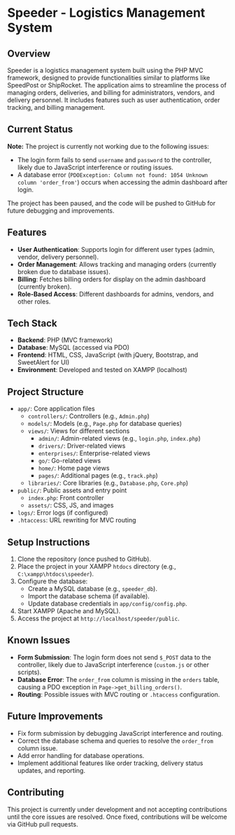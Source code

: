 # Speeder - Logistics Management System

## Overview
Speeder is a logistics management system built using the PHP MVC framework, designed to provide functionalities similar to platforms like SpeedPost or ShipRocket. The application aims to streamline the process of managing orders, deliveries, and billing for administrators, vendors, and delivery personnel. It includes features such as user authentication, order tracking, and billing management.

## Current Status
**Note:** The project is currently not working due to the following issues:
- The login form fails to send `username` and `password` to the controller, likely due to JavaScript interference or routing issues.
- A database error (`PDOException: Column not found: 1054 Unknown column 'order_from'`) occurs when accessing the admin dashboard after login.

The project has been paused, and the code will be pushed to GitHub for future debugging and improvements.

## Features
- **User Authentication**: Supports login for different user types (admin, vendor, delivery personnel).
- **Order Management**: Allows tracking and managing orders (currently broken due to database issues).
- **Billing**: Fetches billing orders for display on the admin dashboard (currently broken).
- **Role-Based Access**: Different dashboards for admins, vendors, and other roles.

## Tech Stack
- **Backend**: PHP (MVC framework)
- **Database**: MySQL (accessed via PDO)
- **Frontend**: HTML, CSS, JavaScript (with jQuery, Bootstrap, and SweetAlert for UI)
- **Environment**: Developed and tested on XAMPP (localhost)

## Project Structure
- `app/`: Core application files
  - `controllers/`: Controllers (e.g., `Admin.php`)
  - `models/`: Models (e.g., `Page.php` for database queries)
  - `views/`: Views for different sections
    - `admin/`: Admin-related views (e.g., `login.php`, `index.php`)
    - `drivers/`: Driver-related views
    - `enterprises/`: Enterprise-related views
    - `go/`: Go-related views
    - `home/`: Home page views
    - `pages/`: Additional pages (e.g., `track.php`)
  - `libraries/`: Core libraries (e.g., `Database.php`, `Core.php`)
- `public/`: Public assets and entry point
  - `index.php`: Front controller
  - `assets/`: CSS, JS, and images
- `logs/`: Error logs (if configured)
- `.htaccess`: URL rewriting for MVC routing

## Setup Instructions
1. Clone the repository (once pushed to GitHub).
2. Place the project in your XAMPP `htdocs` directory (e.g., `C:\xampp\htdocs\speeder`).
3. Configure the database:
   - Create a MySQL database (e.g., `speeder_db`).
   - Import the database schema (if available).
   - Update database credentials in `app/config/config.php`.
4. Start XAMPP (Apache and MySQL).
5. Access the project at `http://localhost/speeder/public`.

## Known Issues
- **Form Submission**: The login form does not send `$_POST` data to the controller, likely due to JavaScript interference (`custom.js` or other scripts).
- **Database Error**: The `order_from` column is missing in the `orders` table, causing a PDO exception in `Page->get_billing_orders()`.
- **Routing**: Possible issues with MVC routing or `.htaccess` configuration.

## Future Improvements
- Fix form submission by debugging JavaScript interference and routing.
- Correct the database schema and queries to resolve the `order_from` column issue.
- Add error handling for database operations.
- Implement additional features like order tracking, delivery status updates, and reporting.

## Contributing
This project is currently under development and not accepting contributions until the core issues are resolved. Once fixed, contributions will be welcome via GitHub pull requests.
